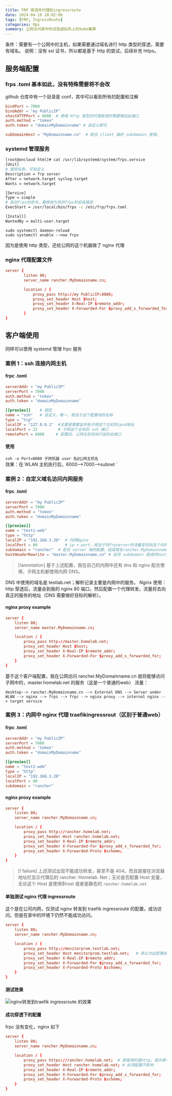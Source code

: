 ```yaml
---
title: FRP 穿透并代理到ingressroute
date: 2024-04-16 10:02:00
tags: [FRP, IngressRoute]
categories: Ops
summary: 公网访问家中的试验虚拟机上的kube集群
---
```


条件：需要有一个公网中的主机，如果需要通过域名进行 http 类型的穿透，需要有域名。
说明：没有 ssl 证书，所以都是基于 http 的尝试，后续补充 https。
## 服务端配置
### frps .toml 基本如此，没有特殊需要将不会改
github 仓库中有一个目录是 conf，其中可以看到所有的配置和注解
```toml
bindPort = 7000
bindAddr = "my PublicIP"
vhostHTTPPort = 8080  # 使用 Http 类型的代理穿透时需要增加此端口
auth.method = "token"
auth.token = "domainMyDomainname" # 自定义即可

subDomainHost = "MyDomainname.cn"  # 配合 client 端的 subdomain 使用。
```
### systemd 管理服务
```bash
[root@oncloud html]# cat /usr/lib/systemd/system/frps.service
[Unit]
# 服务名称，可自定义
Description = frp server
After = network.target syslog.target
Wants = network.target

[Service]
Type = simple
# 启动frps的命令，需修改为您的frps的安装路径
ExecStart = /usr/local/bin/frps -c /etc/frp/frps.toml

[Install]
WantedBy = multi-user.target
```

```
sudo systemctl daemon-reload
sudo systemctl enable --now frps
```

因为是使用 http 类型，还给公网的这个机器做了 nginx 代理
### nginx 代理配置文件
```nginx.conf
server {
        listen 80;
        server_name rancher.MyDomainname.cn;

        location / {
            proxy_pass http://my PublicIP:8080;
            proxy_set_header Host $host;
            proxy_set_header X-Real-IP $remote_addr;
            proxy_set_header X-Forwarded-For $proxy_add_x_forwarded_for;
        }
}
```

## 客户端使用
同样可以使用 systemd 管理 frpc 服务
### 案例 1：ssh 连接内网主机

#### frpc .toml 
```toml
serverAddr = "my PublicIP"
serverPort = 7000
auth.method = "token"
auth.token = "domainMyDomainname"

[[proxies]]    # 固定
name = "ssh"   # 自定义，唯一，相当于这个配置块的名称
type = "tcp"
localIP = "127.0.0.1"  #主要是需要监听到子网这个主机的ipv4地址
localPort = 22         # 子网这个主机的 ssh 端口
remotePort = 6000     # 配置后，公网主机将自行监听此端口
```
#### 使用
 `ssh -o Port=6000 子网机器 user 名@公网主机名`  \
 效果：在 WLAN 主机执行后，6000-->7000-->subnet `
### 案例 2：自定义域名访问内网服务
#### frpc .toml
```toml
serverAddr = "my PublicIP"
serverPort = 7000
auth.method = "token"
auth.token = "domainMyDomainname"

[[proxies]]
name = "test1-web"
type = "http"
localIP = "192.168.3.20"  # 内网Nginx
localPort = 80            # ip + port，相当于将frpserver的流量定向到这个内网的地址，在此例中，这个地址是nginx，所以会再指向它代理的地址
subdomain = "rancher"  # 配合 server 端的配置，组成域名rancher.MyDomainname.cn；这时在公网中需要给自己域名增加的一个解析
hostHeaderRewrite = "master.MyDomainname.cn" # 会将 subdoamin 组成的host会替换为此配置，以后可以只在域名解析使用以上一个A记录就好
```

>[!annotation]
>基于上述配置，我在自己的内网中还有 dns 和 nginx 配合使用，子网主机都使用内网 DNS。

DNS 中使用的域名是 testlab.net；解析记录主要是内网中的服务。
Nginx 使用：http 穿透后，流量会到我的 nginx 80 端口，然后配置一个代理转发，流量将去向真正的服务的地址（DNS 需要做好目标的解析）。
#### nginx proxy example
```nginx.conf
server {
    listen 80;
    server_name master.MyDomainname.cn;

    location / {
        proxy_pass http://master.homelab.net;
        proxy_set_header Host $host;
        proxy_set_header X-Real-IP $remote_addr;
        proxy_set_header X-Forwarded-For $proxy_add_x_forwarded_for;
    }
}
```

基于这个客户端配置，我在公网访问 rancher.MyDomainname.cn 就将能够访问子网中的，master.homelab.net 的服务（这是一个普通的web）
流量：
```
desktop--> rancher.MyDomainname.cn --> External DNS --> Server under WLAN --> nginx --> frps --> frpc --> nginx proxy --> internal nginx --> target service
```

### 案例 3：内网中 nginx 代理 traefikingressrout（区别于普通web）
#### frpc .toml
```toml
serverAddr = "my PublicIP"
serverPort = 7000
auth.method = "token"
auth.token = "domainMyDomainname"

[[proxies]]
name = "test2-web"
type = "http"
localIP = "192.168.3.20"
localPort = 80
subdomain = "rancher"
```

#### nginx proxy example
```nginx.conf
server {
    listen 80;
    server_name rancher.MyDomainname.cn;

    location / {
        proxy_pass http://rancher.homelab.net;
        proxy_set_header Host rancher.homelab.net;
        proxy_set_header X-Real-IP $remote_addr;
        proxy_set_header X-Forwarded-For $proxy_add_x_forwarded_for;
        proxy_set_header X-Forwarded-Proto $scheme;
    }
}
```

>[! failure] 
>上述测试出现不能成功转发，甚至不是 404。而且直接在浏览器地址栏显示代理后的 rancher. Homelab. Net；无论是否配置 Host 变量，无论这个
>Host 是使用$host 或者是静态的 `rancher.homelab.net`

#### 单独测试 nginx 代理 ingressroute
这个是在公司内网，仅测试 nginx 转发到 traefik ingressroute 的配置，成功访问。但是在家中的环境下仍然不能成功访问。
```nginx.conf
server {
    listen 80;
    server_name rancher.MyDomainname.cn;

    location / {
        proxy_pass http://monitorprom.testlab.net;
        proxy_set_header Host monitorprom.testlab.net;   # 原以为此配置很重要，不然经 nginx 转发后的请求host header不正确（可测试发现配置与否都成功实现代理了）
        proxy_set_header X-Real-IP $remote_addr;
        proxy_set_header X-Forwarded-For $proxy_add_x_forwarded_for;
        proxy_set_header X-Forwarded-Proto $scheme;
    }
}
```

#### 测试效果
![nginx转发到traefik ingressroute 的效果](https://ice.frostsky.com/2024/04/16/c8572ce35380b5e78eb2895579f6573b.png)

#### 成功穿透下的配置
frpc 没有变化，nginx 如下
```nginx.conf
server {
    listen 80;
    server_name rancher.MyDomainname.cn;

    location / {
        proxy_pass https://rancher.homelab.net;  # 原使用的是http，或许家中的集群配置了traefik 使用tls，待验证
        proxy_set_header Host rancher.homelab.net; # 此项配置不影响
        proxy_set_header X-Real-IP $remote_addr;
        proxy_set_header X-Forwarded-For $proxy_add_x_forwarded_for;
        proxy_set_header X-Forwarded-Proto $scheme;
    }
}
```
